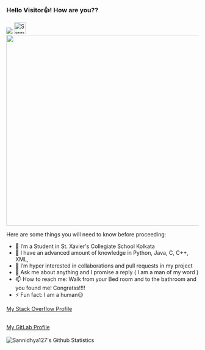 ### Hello Visitor👍! How are you??
<img src = "https://visitor-badge.laobi.icu/badge?page_id=Sannidhya127.Sannidhya127">
<a href="https://dev.to/sannidhya4396">
  <img src="https://d2fltix0v2e0sb.cloudfront.net/dev-badge.svg" alt="Sannidhya Dasgupta's DEV Profile" height="30" width="30">
</a>

<!--
**Sannidhya127/Sannidhya127** is a ✨ _special_ ✨ repository because its `README.md` (this file) appears on your GitHub profile.-->
<img src="https://th.bing.com/th/id/OIP.TAmSjC3tTgSmighHeXkIfwHaFL?w=260&h=182&c=7&o=5&dpr=1.38&pid=1.7" width = "700px" height = "500px" align = "center">





Here are some things you will need to know before proceeding:

- 🔭 I’m a Student in St. Xavier's Collegiate School Kolkata
- 🌱 I have an advanced amount of knowledge in Python, Java, C, C++, XML, 
- 👯 I’m hyper interested in collaborations and pull requests in my project
- 💬 Ask me about anything and I promise a reply ( I am a man of my word )
- 📫 How to reach me: Walk from your Bed room and to the bathroom and you found me! Congratss!!!!
- ⚡ Fun fact: I am a human😉

<p><font color="red"><a href="https://stackoverflow.com/users/14275836/sannidhya-dasgupta">My Stack Overflow Profile</a></font></p>
<br>
<a href="https://gitlab.com/Sannidhya4396" class = "link">My GitLab Profile</a>
<br>
<br>
<img align="left" alt="Sannidhya127's Github Statistics" src="https://github-readme-stats.vercel.app/api?username=Sannidhya127&show_icons=true&hide_border=true&theme=radical">
<br>
<br>
<br>
<br>
